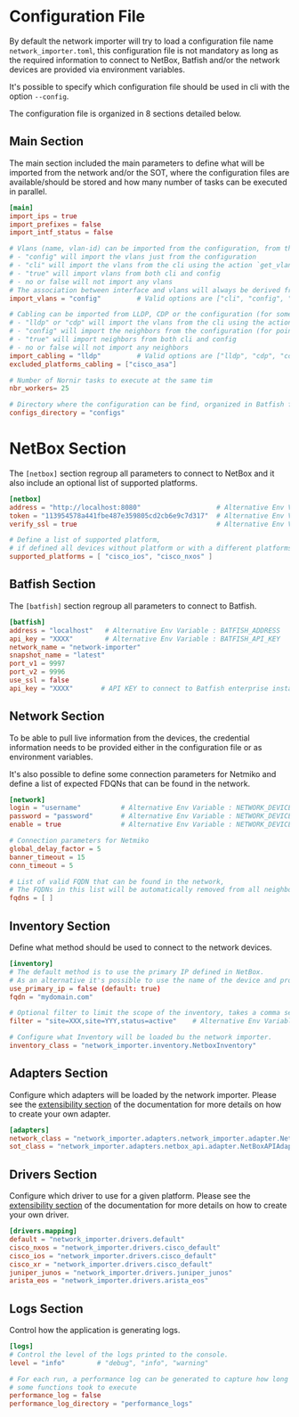 # Configuration File

By default the network importer will try to load a configuration file name `network_importer.toml`, this configuration file is not mandatory as long as the required information to connect to NetBox, Batfish and/or the network devices are provided via environment variables.

It's possible to specify which configuration file should be used in cli with the option `--config`.

The configuration file is organized in 8 sections detailed below. 

## Main Section

The main section included the main parameters to define what will be imported from the network and/or the SOT, where the configuration files are available/should be stored and how many number of tasks can be executed in parallel.

```toml
[main]
import_ips = true 
import_prefixes = false
import_intf_status = false

# Vlans (name, vlan-id) can be imported from the configuration, from the CLI or both 
# - "config" will import the vlans just from the configuration
# - "cli" will import the vlans from the cli using the action `get_vlans`
# - "true" will import vlans from both cli and config
# - no or false will not import any vlans
# The association between interface and vlans will always be derived from the configuration.
import_vlans = "config"         # Valid options are ["cli", "config", "no", true, false]

# Cabling can be imported from LLDP, CDP or the configuration (for some point to point links)
# - "lldp" or "cdp" will import the vlans from the cli using the action `get_neighbors`
# - "config" will import the neighbors from the configuration (for point to point links)
# - "true" will import neighbors from both cli and config 
# - no or false will not import any neighbors
import_cabling = "lldp"         # Valid options are ["lldp", "cdp", "config", "no", true, false]
excluded_platforms_cabling = ["cisco_asa"]

# Number of Nornir tasks to execute at the same tim
nbr_workers= 25

# Directory where the configuration can be find, organized in Batfish format
configs_directory = "configs"
```

# NetBox Section

The `[netbox]` section regroup all parameters to connect to NetBox and it also include an optional list of supported platforms.

```toml
[netbox]
address = "http://localhost:8080"                   # Alternative Env Variable : NETBOX_ADDRESS
token = "113954578a441fbe487e359805cd2cb6e9c7d317"  # Alternative Env Variable : NETBOX_TOKEN
verify_ssl = true                                   # Alternative Env Variable : NETBOX_VERIFY_SSL

# Define a list of supported platform, 
# if defined all devices without platform or with a different platforms will be removed from the inventory
supported_platforms = [ "cisco_ios", "cisco_nxos" ]
```

## Batfish Section

The `[batfish]` section regroup all parameters to connect to Batfish.
```toml
[batfish]
address = "localhost"   # Alternative Env Variable : BATFISH_ADDRESS
api_key = "XXXX"        # Alternative Env Variable : BATFISH_API_KEY
network_name = "network-importer"
snapshot_name = "latest"
port_v1 = 9997
port_v2 = 9996
use_ssl = false
api_key = "XXXX"       # API KEY to connect to Batfish enterprise instance
```

## Network Section

To be able to pull live information from the devices, the credential information needs to be provided either in the configuration file or as environment variables.

It's also possible to define some connection parameters for Netmiko and define a list of expected FDQNs that can be found in the network.

```toml
[network]
login = "username"          # Alternative Env Variable : NETWORK_DEVICE_LOGIN
password = "password"       # Alternative Env Variable : NETWORK_DEVICE_PWD
enable = true               # Alternative Env Variable : NETWORK_DEVICE_ENABLE

# Connection parameters for Netmiko 
global_delay_factor = 5
banner_timeout = 15
conn_timeout = 5

# List of valid FQDN that can be found in the network,
# The FQDNs in this list will be automatically removed from all neighbors discovered from LLDP/CDP
fqdns = [ ]
```

## Inventory Section

Define what method should be used to connect to the network devices. 

```toml
[inventory]
# The default method is to use the primary IP defined in NetBox.
# As an alternative it's possible to use the name of the device and provide your own FQDN.
use_primary_ip = false (default: true)
fqdn = "mydomain.com"

# Optional filter to limit the scope of the inventory, takes a comma separated string of key value pair"
filter = "site=XXX,site=YYY,status=active"    # Alternative Env Variable : INVENTORY_FILTER

# Configure what Inventory will be loaded bu the network importer.
inventory_class = "network_importer.inventory.NetboxInventory"
```

## Adapters Section

Configure which adapters will be loaded by the network importer.
Please see the [extensibility section](extensibility.md) of the documentation for more details on how to create your own adapter.

```toml
[adapters]
network_class = "network_importer.adapters.network_importer.adapter.NetworkImporterAdapter"
sot_class = "network_importer.adapters.netbox_api.adapter.NetBoxAPIAdapter"
```

## Drivers Section

Configure which driver to use for a given platform.
Please see the [extensibility section](extensibility.md) of the documentation for more details on how to create your own driver.

```toml
[drivers.mapping]
default = "network_importer.drivers.default"
cisco_nxos = "network_importer.drivers.cisco_default"
cisco_ios = "network_importer.drivers.cisco_default"
cisco_xr = "network_importer.drivers.cisco_default"
juniper_junos = "network_importer.drivers.juniper_junos"
arista_eos = "network_importer.drivers.arista_eos"
```

## Logs Section

Control how the application is generating logs.

```toml
[logs]
# Control the level of the logs printed to the console.
level = "info"        # "debug", "info", "warning"

# For each run, a performance log can be generated to capture how long
# some functions took to execute
performance_log = false
performance_log_directory = "performance_logs"
```